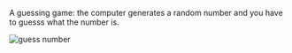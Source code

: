 A guessing game: the computer generates a random number and you have to guesss what the number is.

![guess number](img/1.png)